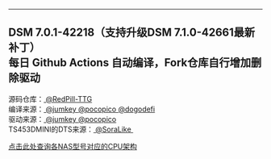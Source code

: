 ----------------------------------------------------------------  
DSM 7.0.1-42218（支持升级DSM 7.1.0-42661最新补丁）  
每日 Github Actions 自动编译，Fork仓库自行增加删除驱动  
----------------------------------------------------------------  

源码仓库：[ @RedPill-TTG](https://github.com/RedPill-TTG/redpill-load)  
编译来源：[ @jumkey ](https://github.com/jumkey/redpill-load)[@pocopico ](https://github.com/pocopico/redpill-load)[@dogodefi](https://github.com/dogodefi/redpill-load)  
驱动来源：[ @jumkey ](https://github.com/jumkey/redpill-load/tree/develop/redpill-misc)[@pocopico](https://github.com/pocopico/rp-ext)  
TS453DMINI的DTS来源：[ @SoraLike ](https://www.openos.org/threads/ts453dminids920-v7-0-1v7-1-0.4239/)

[点击此处查询各NAS型号对应的CPU架构](https://kb.synology.com/en-me/DSM/tutorial/What_kind_of_CPU_does_my_NAS_have)
